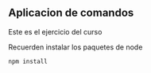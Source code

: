 ## Aplicacion de comandos 

Este es el ejercicio del curso

Recuerden instalar los paquetes de node 


```
npm install
```